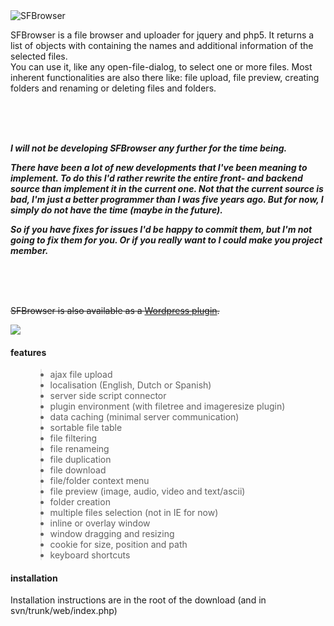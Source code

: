 <img src='http://sfbrowser.googlecode.com/svn/trunk/web/data/logo.png' alt='SFBrowser' />
<p>SFBrowser is a file browser and uploader for jquery and php5. It returns a list of objects with containing the names and additional information of the selected files.<br />
You can use it, like any open-file-dialog, to select one or more files. Most inherent functionalities are also there like: file upload, file preview, creating folders and renaming or deleting files and folders.</p>

<br /><br /><br />

_**I will not be developing SFBrowser any further for the time being.**_

_**There have been a lot of new developments that I've been meaning to implement. To do this I'd rather rewrite the entire front- and backend source than implement it in the current one. Not that the current source is bad, I'm just a better programmer than I was five years ago. But for now, I simply do not have the time (maybe in the future).**_

_**So if you have fixes for issues I'd be happy to commit them, but I'm not going to fix them for you. Or if you really want to I could make you project member.**_

<br /><br /><br />

~~SFBrowser is also available as a [Wordpress plugin](http://wordpress.org/extend/plugins/sfbrowser/).~~

<img src='http://sfbrowser.googlecode.com/svn/trunk/web/data/screenshot.jpg' />

<h4>features</h4>
<ul>
<blockquote><li>ajax file upload</li>
<li>localisation (English, Dutch or Spanish)</li>
<li>server side script connector</li>
<li>plugin environment (with filetree and imageresize plugin)</li>
<li>data caching (minimal server communication)</li>
<li>sortable file table</li>
<li>file filtering</li>
<li>file renameing</li>
<li>file duplication</li>
<li>file download</li>
<li>file/folder context menu</li>
<li>file preview (image, audio, video and text/ascii)</li>
<li>folder creation</li>
<li>multiple files selection (not in IE for now)</li>
<li>inline or overlay window</li>
<li>window dragging and resizing</li>
<li>cookie for size, position and path</li>
<li>keyboard shortcuts</li>
</ul></blockquote>

<h4>installation</h4>
Installation instructions are in the root of the download (and in svn/trunk/web/index.php)